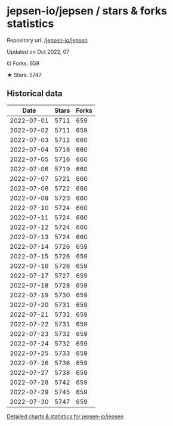# jepsen-io/jepsen / stars & forks statistics

Repository url: [/jepsen-io/jepsen](https://github.com/jepsen-io/jepsen)

Updated on Oct 2022, 07

☋ Forks: 659

★ Stars: 5747

## Historical data
| Date | Stars | Forks |
|------|-------|-------|
| 2022-07-01 | 5711 | 659 | 
| 2022-07-02 | 5711 | 659 | 
| 2022-07-03 | 5712 | 660 | 
| 2022-07-04 | 5716 | 660 | 
| 2022-07-05 | 5716 | 660 | 
| 2022-07-06 | 5719 | 660 | 
| 2022-07-07 | 5721 | 660 | 
| 2022-07-08 | 5722 | 660 | 
| 2022-07-09 | 5723 | 660 | 
| 2022-07-10 | 5724 | 660 | 
| 2022-07-11 | 5724 | 660 | 
| 2022-07-12 | 5724 | 660 | 
| 2022-07-13 | 5724 | 660 | 
| 2022-07-14 | 5726 | 659 | 
| 2022-07-15 | 5726 | 659 | 
| 2022-07-16 | 5726 | 659 | 
| 2022-07-17 | 5727 | 659 | 
| 2022-07-18 | 5728 | 659 | 
| 2022-07-19 | 5730 | 659 | 
| 2022-07-20 | 5731 | 659 | 
| 2022-07-21 | 5731 | 659 | 
| 2022-07-22 | 5731 | 659 | 
| 2022-07-23 | 5732 | 659 | 
| 2022-07-24 | 5732 | 659 | 
| 2022-07-25 | 5733 | 659 | 
| 2022-07-26 | 5736 | 659 | 
| 2022-07-27 | 5738 | 659 | 
| 2022-07-28 | 5742 | 659 | 
| 2022-07-29 | 5745 | 659 | 
| 2022-07-30 | 5747 | 659 | 


[Detailed charts & statistics for jepsen-io/jepsen](https://reviewgithub.com/rep/jepsen-io/jepsen)
